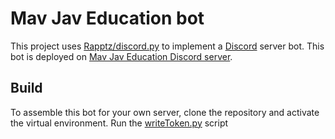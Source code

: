 # Mav Jav Education bot

This project uses [Rapptz/discord.py](https://github.com/Rapptz/discord.py) to implement a [Discord](HTTPS://discord.gg) server bot. This bot is deployed on [Mav Jav Education Discord server](https://discord.gg/KzzTBbr). 

## Build 

To assemble this bot for your own server, clone the repository and activate the virtual environment. Run the [writeToken.py](writeToken.py) script
